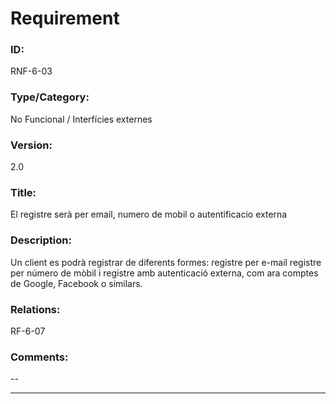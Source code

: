 # Requirement

### ID:
RNF-6-03

### Type/Category:
No Funcional / Interfícies externes

### Version:
2.0

### Title:
El registre serà per email, numero de mobil o autentificacio externa

### Description:
Un client es podrà registrar de diferents formes: registre per e-mail registre per número de mòbil i registre amb autenticació externa, com ara comptes de Google, Facebook o similars.

### Relations:
RF-6-07

### Comments:
--

---